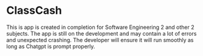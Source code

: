 # ClassCash

This is app is created in completion for Software Engineering 2 and other 2 subjects.
The app is still on the development and may contain a lot of errors and unexpected crashing.
The developer will ensure it will run smoothly as long as Chatgpt is prompt properly.



